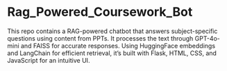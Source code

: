# Rag_Powered_Coursework_Bot
This repo contains a RAG-powered chatbot that answers subject-specific questions using content from PPTs. It processes the text through GPT-4o-mini and FAISS for accurate responses. Using HuggingFace embeddings and LangChain for efficient retrieval, it’s built with Flask, HTML, CSS, and JavaScript for an intuitive UI.
